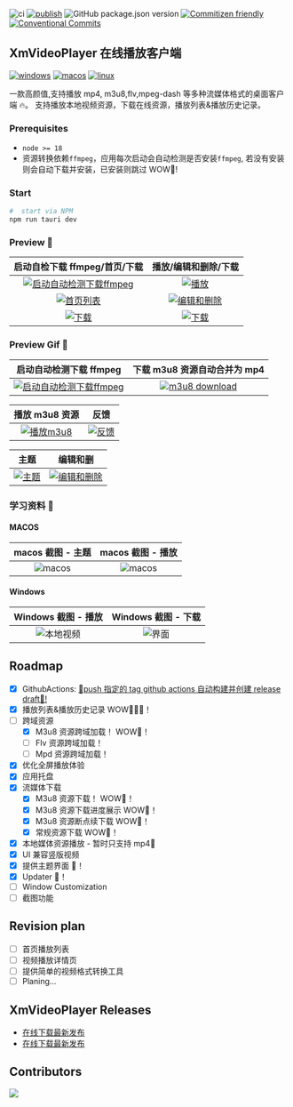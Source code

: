 ![ci](https://img.shields.io/github/actions/workflow/status/singcl/XmVideoPlayer/main.yml?branch=master&?label=build&logo=github)
[![publish](https://github.com/singcl/XmVideoPlayer/actions/workflows/main.yml/badge.svg)](https://github.com/singcl/XmVideoPlayer/actions/workflows/main.yml)
![GitHub package.json version](https://img.shields.io/github/package-json/v/singcl/XmVideoPlayer)
[![Commitizen friendly](https://img.shields.io/badge/commitizen-friendly-brightgreen.svg)](http://commitizen.github.io/cz-cli/)
[![Conventional Commits](https://img.shields.io/badge/Conventional%20Commits-1.0.0-%23FE5196?logo=conventionalcommits&logoColor=white)](https://conventionalcommits.org)

## XmVideoPlayer 在线播放客户端

[![windows](https://img.shields.io/badge/Windows-0078D6?style=for-the-badge&logo=windows&logoColor=white)](https://github.com/singcl/XmVideoPlayer/releases)
[![macos](https://img.shields.io/badge/mac%20os-000000?style=for-the-badge&logo=apple&logoColor=white)](https://github.com/singcl/XmVideoPlayer/releases)
[![linux](https://img.shields.io/badge/Linux-FCC624?style=for-the-badge&logo=linux&logoColor=black)](https://github.com/singcl/XmVideoPlayer/releases)

一款高颜值,支持播放 mp4, m3u8,flv,mpeg-dash 等多种流媒体格式的桌面客户端 🔥。
支持播放本地视频资源，下载在线资源，播放列表&播放历史记录。

### Prerequisites

- `node >= 18`
- 资源转换依赖`ffmpeg`，应用每次启动会自动检测是否安装`ffmpeg`, 若没有安装则会自动下载并安装，已安装则跳过 WOW🎉!

### Start

```sh
#  start via NPM
npm run tauri dev
```

### Preview 🤩

|                                                                                        启动自检下载 ffmpeg/首页/下载                                                                                        |                                                                                   播放/编辑和删除/下载                                                                                   |
| :---------------------------------------------------------------------------------------------------------------------------------------------------------------------------------------------------------: | :--------------------------------------------------------------------------------------------------------------------------------------------------------------------------------------: |
| [![启动自动检测下载ffmpeg](https://img.picgo.net/2024/05/28/ffmpeg2ac49a43a24f286e.gif)](https://www.picgo.net/image/%E5%90%AF%E5%8A%A8%E8%87%AA%E5%8A%A8%E6%A3%80%E6%B5%8B%E4%B8%8B%E8%BD%BDffmpeg.SPUkSq) |    [![播放](https://img.picgo.net/2024/06/07/9a8f76173e71adf4767565a9aa47d5918e397c7ecc221b9c.gif)](https://www.picgo.net/image/%E7%BC%96%E8%BE%91%E5%92%8C%E5%88%A0%E9%99%A4.SgZ227)    |
|           [![首页列表](https://img.picgo.net/2024/06/07/75a0169feece420655b95640841444bc0b34c0dadad76dc3.gif)](https://www.picgo.net/image/%E7%BC%96%E8%BE%91%E5%92%8C%E5%88%A0%E9%99%A4.SgZ13q)            | [![编辑和删除](https://img.picgo.net/2024/05/28/d940986e0326a3e42934e8ac11fd32e0ce89b826259ba990.gif)](https://www.picgo.net/image/%E7%BC%96%E8%BE%91%E5%92%8C%E5%88%A0%E9%99%A4.SPU8D2) |
|             [![下载](https://img.picgo.net/2024/06/07/fa6c04118f580854954b7d415d05f54d83f96416916912fc.gif)](https://www.picgo.net/image/%E7%BC%96%E8%BE%91%E5%92%8C%E5%88%A0%E9%99%A4.SgZc9m)              |    [![下载](https://img.picgo.net/2024/06/07/fbe336315fcaff0a89948f7e5816927be396fd70bbec663a.gif)](https://www.picgo.net/image/%E7%BC%96%E8%BE%91%E5%92%8C%E5%88%A0%E9%99%A4.SgBNaq)    |

### Preview Gif 🤩

|                                                                                            启动自动检测下载 ffmpeg                                                                                             |                                                        下载 m3u8 资源自动合并为 mp4                                                         |
| :------------------------------------------------------------------------------------------------------------------------------------------------------------------------------------------------------------: | :-----------------------------------------------------------------------------------------------------------------------------------------: |
| [![启动自动检测下载ffmpeg](https://img.picgo.net/2024/05/28/ffmpeg2ac49a43a24f286e.md.gif)](https://www.picgo.net/image/%E5%90%AF%E5%8A%A8%E8%87%AA%E5%8A%A8%E6%A3%80%E6%B5%8B%E4%B8%8B%E8%BD%BDffmpeg.SPUkSq) | [![m3u8 download](https://img.picgo.net/2024/05/28/m3u8_download15a99fd99b9008e9.md.gif)](https://www.picgo.net/image/m3u8-download.SPU1NW) |

|                                                             播放 m3u8 资源                                                             |                                                                            反馈                                                                            |
| :------------------------------------------------------------------------------------------------------------------------------------: | :--------------------------------------------------------------------------------------------------------------------------------------------------------: |
| [![播放m3u8](https://img.picgo.net/2024/05/28/m3u8601a4f219e6142de.md.gif)](https://www.picgo.net/image/%E6%92%AD%E6%94%BEm3u8.SPUUVi) | [![反馈](https://img.picgo.net/2024/05/28/c0a7babc91b0b7fe52d1c8a54e58a1b604816655f83bc3fa.md.gif)](https://www.picgo.net/image/%E5%8F%8D%E9%A6%88.SPUow4) |

|                                                                            主题                                                                            |                                                                                          编辑和删                                                                                           |
| :--------------------------------------------------------------------------------------------------------------------------------------------------------: | :-----------------------------------------------------------------------------------------------------------------------------------------------------------------------------------------: |
| [![主题](https://img.picgo.net/2024/05/28/fcc87cf2cb4c6d82b9eaf707f3d4a6efaf5c76b0b78d4bcb.md.gif)](https://www.picgo.net/image/%E4%B8%BB%E9%A2%98.SPUWhu) | [![编辑和删除](https://img.picgo.net/2024/05/28/d940986e0326a3e42934e8ac11fd32e0ce89b826259ba990.md.gif)](https://www.picgo.net/image/%E7%BC%96%E8%BE%91%E5%92%8C%E5%88%A0%E9%99%A4.SPU8D2) |

### 学习资料 🤩

#### MACOS

|                      macos 截图 - 主题                       |                      macos 截图 - 播放                       |
| :----------------------------------------------------------: | :----------------------------------------------------------: |
| ![macos](https://s2.loli.net/2022/10/31/sgWo4AHpKqFLlRr.jpg) | ![macos](https://s2.loli.net/2022/10/31/qnY7IGduLh415JQ.jpg) |

#### Windows

|                       Windows 截图 - 播放                       |                     Windows 截图 - 下载                     |
| :-------------------------------------------------------------: | :---------------------------------------------------------: |
| ![本地视频](https://s2.loli.net/2022/10/10/jVI1m54AwbckHR2.png) | ![界面](https://s2.loli.net/2024/05/25/2HonVT5Kuw3WBDN.png) |

## Roadmap

- [x] GithubActions: [🥂push 指定的 tag github actions 自动构建并创建 release draft🥂!](https://tauri.app/zh/v1/guides/building/cross-platform)
- [x] 播放列表&播放历史记录 WOW🎉🎉🎉！
- [ ] 跨域资源
  - [x] M3u8 资源跨域加载！ WOW🎉！
  - [ ] Flv 资源跨域加载！
  - [ ] Mpd 资源跨域加载！
- [x] 优化全屏播放体验
- [x] 应用托盘
- [x] 流媒体下载
  - [x] M3u8 资源下载！ WOW🎉！
  - [x] M3u8 资源下载进度展示 WOW🎉！
  - [x] M3u8 资源断点续下载 WOW🎉！
  - [x] 常规资源下载 WOW🎉！
- [x] 本地媒体资源播放 - 暂时只支持 mp4🎉
- [x] UI 兼容竖版视频
- [x] 提供主题界面 🎉！
- [x] Updater 🎉！
- [ ] Window Customization
- [ ] 截图功能

## Revision plan

- [ ] 首页播放列表
- [ ] 视频播放详情页
- [ ] 提供简单的视频格式转换工具
- [ ] Planing...

## XmVideoPlayer Releases

- [在线下载最新发布](https://singcl-xmvideoplayer-fresh.deno.dev/)
- [在线下载最新发布](https://tauri-update-server-chi.vercel.app/)

## Contributors

[![](https://contrib.rocks/image?repo=singcl/XmVideoPlayer)](https://github.com/singcl/XmVideoPlayer/graphs/contributors)
